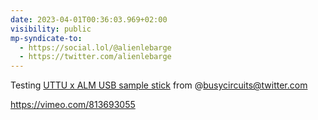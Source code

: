 ```yaml
---
date: 2023-04-01T00:36:03.969+02:00
visibility: public
mp-syndicate-to:
  - https://social.lol/@alienlebarge
  - https://twitter.com/alienlebarge
---
```

Testing [UTTU x ALM USB sample stick](https://busycircuits.com/product/uttu-usb-sample-stick/) from @busycircuits@twitter.com

https://vimeo.com/813693055
